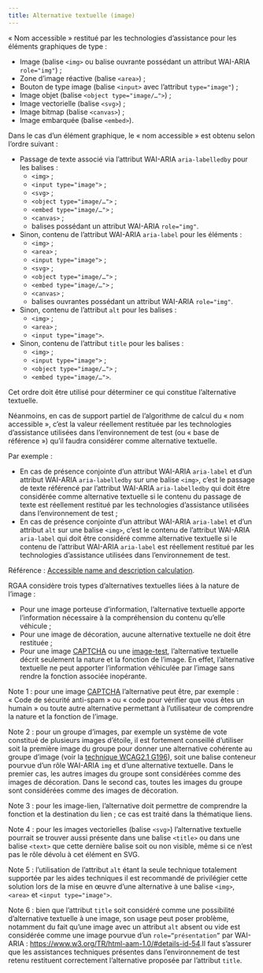 ```yaml
---
title: Alternative textuelle (image)
---
```


« Nom accessible » restitué par les technologies d’assistance pour les éléments graphiques de type :

- Image (balise `<img>` ou balise ouvrante possédant un attribut WAI-ARIA `role="img"`) ;
- Zone d’image réactive (balise `<area>`) ;
- Bouton de type image (balise `<input>` avec l’attribut `type="image"`) ;
- Image objet (balise `<object type="image/…">`) ;
- Image vectorielle (balise `<svg>`) ;
- Image bitmap (balise `<canvas>`) ;
- Image embarquée (balise `<embed>`).

Dans le cas d’un élément graphique, le « nom accessible » est obtenu selon l’ordre suivant :

- Passage de texte associé via l’attribut WAI-ARIA `aria-labelledby` pour les balises :
  - `<img>` ;
  - `<input type="image">` ;
  - `<svg>` ;
  - `<object type="image/…">` ;
  - `<embed type="image/…">` ;
  - `<canvas>` ;
  - balises possédant un attribut WAI-ARIA `role="img"`.
- Sinon, contenu de l’attribut WAI-ARIA `aria-label` pour les éléments :
  - `<img>` ;
  - `<area>` ;
  - `<input type="image">` ;
  - `<svg>` ;
  - `<object type="image/…">` ;
  - `<embed type="image/…">` ;
  - `<canvas>` ;
  - balises ouvrantes possédant un attribut WAI-ARIA `role="img"`.
- Sinon, contenu de l’attribut `alt` pour les balises :
  - `<img>` ;
  - `<area>` ;
  - `<input type="image">`.
- Sinon, contenu de l’attribut `title` pour les balises :
  - `<img>` ;
  - `<input type="image">` ;
  - `<object type="image/…">` ;
  - `<embed type="image/…">`.

Cet ordre doit être utilisé pour déterminer ce qui constitue l’alternative textuelle.

Néanmoins, en cas de support partiel de l’algorithme de calcul du « nom accessible », c’est la valeur réellement restituée par les technologies d’assistance utilisées dans l’environnement de test (ou « base de référence ») qu’il faudra considérer comme alternative textuelle.

Par exemple :

- En cas de présence conjointe d’un attribut WAI-ARIA `aria-label` et d’un attribut WAI-ARIA `aria-labelledby` sur une balise `<img>`, c’est le passage de texte référencé par l’attribut WAI-ARIA `aria-labelledby` qui doit être considérée comme alternative textuelle si le contenu du passage de texte est réellement restitué par les technologies d’assistance utilisées dans l’environnement de test ;
- En cas de présence conjointe d’un attribut WAI-ARIA `aria-label` et d’un attribut `alt` sur une balise `<img>`, c’est le contenu de l’attribut WAI-ARIA `aria-label` qui doit être considéré comme alternative textuelle si le contenu de l’attribut WAI-ARIA `aria-label` est réellement restitué par les technologies d’assistance utilisées dans l’environnement de test.

Référence : <span lang="en">[Accessible name and description calculation](https://www.w3.org/TR/html-aam-1.0/#accessible-name-and-description-computation)</span>.

RGAA considère trois types d’alternatives textuelles liées à la nature de l’image :

- Pour une image porteuse d’information, l’alternative textuelle apporte l’information nécessaire à la compréhension du contenu qu’elle véhicule ;
- Pour une image de décoration, aucune alternative textuelle ne doit être restituée ;
- Pour une image [CAPTCHA](#captcha) ou une [image-test](#image-test), l’alternative textuelle décrit seulement la nature et la fonction de l’image. En effet, l’alternative textuelle ne peut apporter l’information véhiculée par l’image sans rendre la fonction associée inopérante.

Note 1 : pour une image [CAPTCHA](#captcha) l’alternative peut être, par exemple : « Code de sécurité anti-spam » ou « code pour vérifier que vous êtes un humain » ou toute autre alternative permettant à l’utilisateur de comprendre la nature et la fonction de l’image.

Note 2 : pour un groupe d’images, par exemple un système de vote constitué de plusieurs images d’étoile, il est fortement conseillé d’utiliser soit la première image du groupe pour donner une alternative cohérente au groupe d’image (voir la [technique WCAG2.1 G196](https://www.w3.org/WAI/WCAG21/Techniques/general/G196)), soit une balise conteneur pourvue d’un rôle WAI-ARIA `img` et d’une alternative textuelle. Dans le premier cas, les autres images du groupe sont considérées comme des images de décoration. Dans le second cas, toutes les images du groupe sont considérées comme des images de décoration.

Note 3 : pour les image-lien, l’alternative doit permettre de comprendre la fonction et la destination du lien ; ce cas est traité dans la thématique liens.

Note 4 : pour les images vectorielles (balise `<svg>`) l’alternative textuelle pourrait se trouver aussi présente dans une balise `<title>` ou dans une balise `<text>` que cette dernière balise soit ou non visible, même si ce n’est pas le rôle dévolu à cet élément en SVG.

Note 5 : l’utilisation de l’attribut `alt` étant la seule technique totalement supportée par les aides techniques il est recommandé de privilégier cette solution lors de la mise en œuvre d’une alternative à une balise `<img>`, `<area>` et `<input type="image">`.

Note 6 : bien que l’attribut `title` soit considéré comme une possibilité d’alternative textuelle à une image, son usage peut poser problème, notamment du fait qu’une image avec un attribut `alt` absent ou vide est considérée comme une image pourvue d’un `role=“présentation”` par WAI-ARIA : <https://www.w3.org/TR/html-aam-1.0/#details-id-54>.Il faut s’assurer que les assistances techniques présentes dans l’environnement de test retenu restituent correctement l’alternative proposée par l’attribut `title`.
